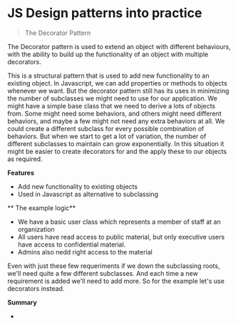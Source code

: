 # JS Design patterns into practice

> The Decorator Pattern

The Decorator pattern is used to extend an object with different behaviours, with the ability to build up the functionality of an object with multiple decorators. 

This is a structural pattern that is used to add new functionality to an existing object. In Javascript, we can add properties or methods to objects whenever we want. But the decorator pattern still has its uses in minimizing the number of subclasses we might need to use for our application. We might have a simple base class that we need to derive a lots of objects from. Some might need some behaviors, and others might need different behaviors, and maybe a few might not need any extra behaviors at all. We could create a different subclass for every possible combination of behaviors. But when we start to get a lot of variation, the number of different subclasses to maintain can grow exponentially. In this situation it might be easier to create decorators for and the apply these to our objects as required.


**Features**

* Add new functionality to existing objects
* Used in Javascript as alternative to subclassing

** The example logic**

* We have a basic user class which represents a member of staff at an organization
* All users have read access to public material, but only executive users have access to confidential material.
* Admins also nedd right access to the material

Even with just these few requeriments if we down the subclassing roots, we'll need quite a few different subclasses. And each time a new requirement is added we'll need to add more. So for the example let's use decorators instead.

**Summary**

* 